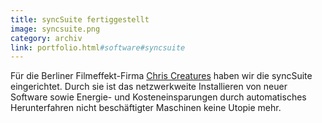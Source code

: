 ```yaml
---
title: syncSuite fertiggestellt
image: syncsuite.png
category: archiv
link: portfolio.html#software#syncsuite
---
```

Für die Berliner Filmeffekt-Firma [Chris Creatures](http://www.chriscreatures.de) haben wir die syncSuite eingerichtet. Durch sie ist das netzwerkweite Installieren von neuer Software sowie Energie- und Kosteneinsparungen durch automatisches Herunterfahren nicht beschäftigter Maschinen keine Utopie mehr.
